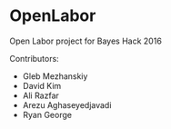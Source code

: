 # OpenLabor
Open Labor project for Bayes Hack 2016

Contributors:
- Gleb Mezhanskiy
- David Kim
- Ali Razfar
- Arezu Aghaseyedjavadi 
- Ryan George
